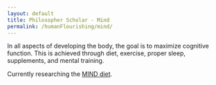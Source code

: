 ```yaml
---
layout: default
title: Philosopher Scholar - Mind
permalink: /humanFlourishing/mind/
---
```


In all aspects of developing the body, the goal is to maximize cognitive function. This is achieved through diet, exercise, proper sleep, supplements, and mental training.

Currently researching the [MIND diet](./MINDdiet/).
